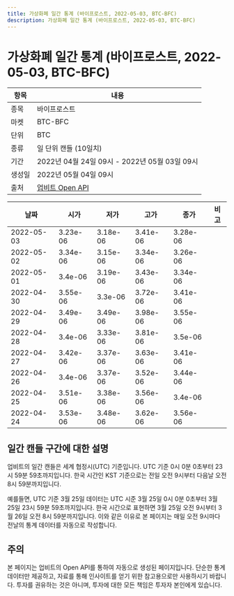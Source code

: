 ```yaml
---
title: 가상화폐 일간 통계 (바이프로스트, 2022-05-03, BTC-BFC)
description: 가상화폐 일간 통계 (바이프로스트, 2022-05-03, BTC-BFC)
---
```



가상화폐 일간 통계 (바이프로스트, 2022-05-03, BTC-BFC)
===

|항목|내용|
|--|--|
|종목|바이프로스트|
|마켓|BTC-BFC|
|단위|BTC|
|종류|일 단위 캔들 (10일치)|
|기간|2022년 04월 24일 09시 - 2022년 05월 03일 09시|
|생성일|2022년 05월 04일 09시|
|출처|[업비트 Open API](https://docs.upbit.com)|


|날짜|시가|저가|고가|종가|비고|
|--|--|--|--|--|--|
|2022-05-03|3.23e-06|3.18e-06|3.41e-06|3.28e-06|    |
|2022-05-02|3.34e-06|3.15e-06|3.34e-06|3.26e-06|    |
|2022-05-01|3.4e-06|3.19e-06|3.43e-06|3.34e-06|    |
|2022-04-30|3.55e-06|3.3e-06|3.72e-06|3.41e-06|    |
|2022-04-29|3.49e-06|3.49e-06|3.98e-06|3.55e-06|    |
|2022-04-28|3.4e-06|3.33e-06|3.81e-06|3.5e-06|    |
|2022-04-27|3.42e-06|3.37e-06|3.63e-06|3.41e-06|    |
|2022-04-26|3.4e-06|3.37e-06|3.52e-06|3.44e-06|    |
|2022-04-25|3.51e-06|3.38e-06|3.56e-06|3.4e-06|    |
|2022-04-24|3.53e-06|3.48e-06|3.62e-06|3.56e-06|    |


일간 캔들 구간에 대한 설명
---


업비트의 일간 캔들은 세계 협정시(UTC) 기준입니다. 
UTC 기준 0시 0분 0초부터 23시 59분 59초까지입니다. 
한국 시간인 KST 기준으로는 전일 오전 9시부터 다음날 오전 8시 59분까지입니다. 


예를들면, UTC 기준 3월 25일 데이터는 UTC 시준 3월 25일 0시 0분 0초부터 3월 25일 23시 59분 59초까지입니다. 
한국 시간으로 표현하면 3월 25일 오전 9시부터 3월 26일 오전 8시 59분까지입니다. 
이와 같은 이유로 본 페이지는 매일 오전 9시마다 전날의 통계 데이터를 자동으로 작성합니다. 


주의
---


본 페이지는 업비트의 Open API를 통하여 자동으로 생성된 페이지입니다. 
단순한 통계 데이터만 제공하고, 자료를 통해 인사이트를 얻기 위한 참고용으로만 사용하시기 바랍니다. 
투자를 권유하는 것은 아니며, 투자에 대한 모든 책임은 투자자 본인에게 있습니다. 
